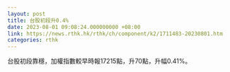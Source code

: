 ```yaml
---
layout: post
title: 台股初段升0.4%
date: 2023-08-01 09:08:24.000000000 +08:00
link: https://news.rthk.hk/rthk/ch/component/k2/1711483-20230801.htm
categories: rthk
---
```


台股初段靠穩，加權指數較早時報17215點，升70點，升幅0.41%。
